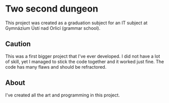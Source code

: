 # Two second dungeon
This project was created as a graduation subject for an IT subject at Gymnázium Ústí nad Orlicí (grammar school).

## Caution
This was a first bigger project that I've ever developed. I did not have a lot of skill, yet I managed to stick the code together and it worked just fine. The code has many flaws and should be refractored.

## About
I've created all the art and programming in this project.
